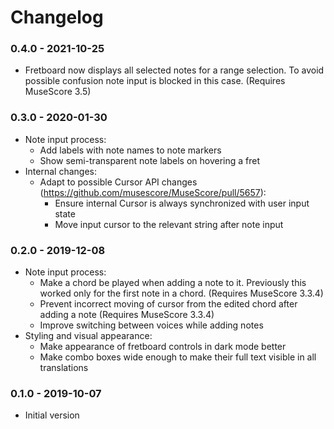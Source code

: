 # Changelog

### 0.4.0 - 2021-10-25
- Fretboard now displays all selected notes for a range selection. To avoid possible confusion note input is blocked in this case. (Requires MuseScore 3.5)

### 0.3.0 - 2020-01-30
- Note input process:
  - Add labels with note names to note markers
  - Show semi-transparent note labels on hovering a fret
- Internal changes:
  - Adapt to possible Cursor API changes (https://github.com/musescore/MuseScore/pull/5657):
    - Ensure internal Cursor is always synchronized with user input state
    - Move input cursor to the relevant string after note input

### 0.2.0 - 2019-12-08
- Note input process:
  - Make a chord be played when adding a note to it. Previously this worked only for the first note in a chord. (Requires MuseScore 3.3.4)
  - Prevent incorrect moving of cursor from the edited chord after adding a note (Requires MuseScore 3.3.4)
  - Improve switching between voices while adding notes
- Styling and visual appearance:
  - Make appearance of fretboard controls in dark mode better
  - Make combo boxes wide enough to make their full text visible in all translations

### 0.1.0 - 2019-10-07
- Initial version
